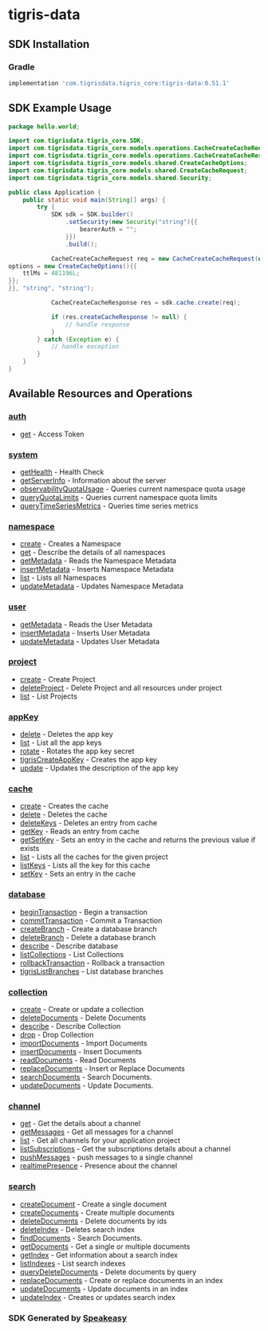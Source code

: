 # tigris-data

<!-- Start SDK Installation -->
## SDK Installation

### Gradle

```groovy
implementation 'com.tigrisdata.tigris_core:tigris-data:0.51.1'
```
<!-- End SDK Installation -->

## SDK Example Usage
<!-- Start SDK Example Usage -->
```java
package hello.world;

import com.tigrisdata.tigris_core.SDK;
import com.tigrisdata.tigris_core.models.operations.CacheCreateCacheRequest;
import com.tigrisdata.tigris_core.models.operations.CacheCreateCacheResponse;
import com.tigrisdata.tigris_core.models.shared.CreateCacheOptions;
import com.tigrisdata.tigris_core.models.shared.CreateCacheRequest;
import com.tigrisdata.tigris_core.models.shared.Security;

public class Application {
    public static void main(String[] args) {
        try {
            SDK sdk = SDK.builder()
                .setSecurity(new Security("string"){{
                    bearerAuth = "";
                }})
                .build();

            CacheCreateCacheRequest req = new CacheCreateCacheRequest(new CreateCacheRequest(){{
options = new CreateCacheOptions(){{
    ttlMs = 481196L;
}};
}}, "string", "string");            

            CacheCreateCacheResponse res = sdk.cache.create(req);

            if (res.createCacheResponse != null) {
                // handle response
            }
        } catch (Exception e) {
            // handle exception
        }
    }
}
```
<!-- End SDK Example Usage -->

<!-- Start SDK Available Operations -->
## Available Resources and Operations


### [auth](docs/sdks/auth/README.md)

* [get](docs/sdks/auth/README.md#get) - Access Token

### [system](docs/sdks/system/README.md)

* [getHealth](docs/sdks/system/README.md#gethealth) - Health Check
* [getServerInfo](docs/sdks/system/README.md#getserverinfo) - Information about the server
* [observabilityQuotaUsage](docs/sdks/system/README.md#observabilityquotausage) - Queries current namespace quota usage
* [queryQuotaLimits](docs/sdks/system/README.md#queryquotalimits) - Queries current namespace quota limits
* [queryTimeSeriesMetrics](docs/sdks/system/README.md#querytimeseriesmetrics) - Queries time series metrics

### [namespace](docs/sdks/namespace/README.md)

* [create](docs/sdks/namespace/README.md#create) - Creates a Namespace
* [get](docs/sdks/namespace/README.md#get) - Describe the details of all namespaces
* [getMetadata](docs/sdks/namespace/README.md#getmetadata) - Reads the Namespace Metadata
* [insertMetadata](docs/sdks/namespace/README.md#insertmetadata) - Inserts Namespace Metadata
* [list](docs/sdks/namespace/README.md#list) - Lists all Namespaces
* [updateMetadata](docs/sdks/namespace/README.md#updatemetadata) - Updates Namespace Metadata

### [user](docs/sdks/user/README.md)

* [getMetadata](docs/sdks/user/README.md#getmetadata) - Reads the User Metadata
* [insertMetadata](docs/sdks/user/README.md#insertmetadata) - Inserts User Metadata
* [updateMetadata](docs/sdks/user/README.md#updatemetadata) - Updates User Metadata

### [project](docs/sdks/project/README.md)

* [create](docs/sdks/project/README.md#create) - Create Project
* [deleteProject](docs/sdks/project/README.md#deleteproject) - Delete Project and all resources under project
* [list](docs/sdks/project/README.md#list) - List Projects

### [appKey](docs/sdks/appkey/README.md)

* [delete](docs/sdks/appkey/README.md#delete) - Deletes the app key
* [list](docs/sdks/appkey/README.md#list) - List all the app keys
* [rotate](docs/sdks/appkey/README.md#rotate) - Rotates the app key secret
* [tigrisCreateAppKey](docs/sdks/appkey/README.md#tigriscreateappkey) - Creates the app key
* [update](docs/sdks/appkey/README.md#update) - Updates the description of the app key

### [cache](docs/sdks/cache/README.md)

* [create](docs/sdks/cache/README.md#create) - Creates the cache
* [delete](docs/sdks/cache/README.md#delete) - Deletes the cache
* [deleteKeys](docs/sdks/cache/README.md#deletekeys) - Deletes an entry from cache
* [getKey](docs/sdks/cache/README.md#getkey) - Reads an entry from cache
* [getSetKey](docs/sdks/cache/README.md#getsetkey) - Sets an entry in the cache and returns the previous value if exists
* [list](docs/sdks/cache/README.md#list) - Lists all the caches for the given project
* [listKeys](docs/sdks/cache/README.md#listkeys) - Lists all the key for this cache
* [setKey](docs/sdks/cache/README.md#setkey) - Sets an entry in the cache

### [database](docs/sdks/database/README.md)

* [beginTransaction](docs/sdks/database/README.md#begintransaction) - Begin a transaction
* [commitTransaction](docs/sdks/database/README.md#committransaction) - Commit a Transaction
* [createBranch](docs/sdks/database/README.md#createbranch) - Create a database branch
* [deleteBranch](docs/sdks/database/README.md#deletebranch) - Delete a database branch
* [describe](docs/sdks/database/README.md#describe) - Describe database
* [listCollections](docs/sdks/database/README.md#listcollections) - List Collections
* [rollbackTransaction](docs/sdks/database/README.md#rollbacktransaction) - Rollback a transaction
* [tigrisListBranches](docs/sdks/database/README.md#tigrislistbranches) - List database branches

### [collection](docs/sdks/collection/README.md)

* [create](docs/sdks/collection/README.md#create) - Create or update a collection
* [deleteDocuments](docs/sdks/collection/README.md#deletedocuments) - Delete Documents
* [describe](docs/sdks/collection/README.md#describe) - Describe Collection
* [drop](docs/sdks/collection/README.md#drop) - Drop Collection
* [importDocuments](docs/sdks/collection/README.md#importdocuments) - Import Documents
* [insertDocuments](docs/sdks/collection/README.md#insertdocuments) - Insert Documents
* [readDocuments](docs/sdks/collection/README.md#readdocuments) - Read Documents
* [replaceDocuments](docs/sdks/collection/README.md#replacedocuments) - Insert or Replace Documents
* [searchDocuments](docs/sdks/collection/README.md#searchdocuments) - Search Documents.
* [updateDocuments](docs/sdks/collection/README.md#updatedocuments) - Update Documents.

### [channel](docs/sdks/channel/README.md)

* [get](docs/sdks/channel/README.md#get) - Get the details about a channel
* [getMessages](docs/sdks/channel/README.md#getmessages) - Get all messages for a channel
* [list](docs/sdks/channel/README.md#list) - Get all channels for your application project
* [listSubscriptions](docs/sdks/channel/README.md#listsubscriptions) - Get the subscriptions details about a channel
* [pushMessages](docs/sdks/channel/README.md#pushmessages) - push messages to a single channel
* [realtimePresence](docs/sdks/channel/README.md#realtimepresence) - Presence about the channel

### [search](docs/sdks/search/README.md)

* [createDocument](docs/sdks/search/README.md#createdocument) - Create a single document
* [createDocuments](docs/sdks/search/README.md#createdocuments) - Create multiple documents
* [deleteDocuments](docs/sdks/search/README.md#deletedocuments) - Delete documents by ids
* [deleteIndex](docs/sdks/search/README.md#deleteindex) - Deletes search index
* [findDocuments](docs/sdks/search/README.md#finddocuments) - Search Documents.
* [getDocuments](docs/sdks/search/README.md#getdocuments) - Get a single or multiple documents
* [getIndex](docs/sdks/search/README.md#getindex) - Get information about a search index
* [listIndexes](docs/sdks/search/README.md#listindexes) - List search indexes
* [queryDeleteDocuments](docs/sdks/search/README.md#querydeletedocuments) - Delete documents by query
* [replaceDocuments](docs/sdks/search/README.md#replacedocuments) - Create or replace documents in an index
* [updateDocuments](docs/sdks/search/README.md#updatedocuments) - Update documents in an index
* [updateIndex](docs/sdks/search/README.md#updateindex) - Creates or updates search index
<!-- End SDK Available Operations -->



<!-- Start Dev Containers -->

<!-- End Dev Containers -->

<!-- Placeholder for Future Speakeasy SDK Sections -->



### SDK Generated by [Speakeasy](https://docs.speakeasyapi.dev/docs/using-speakeasy/client-sdks)
